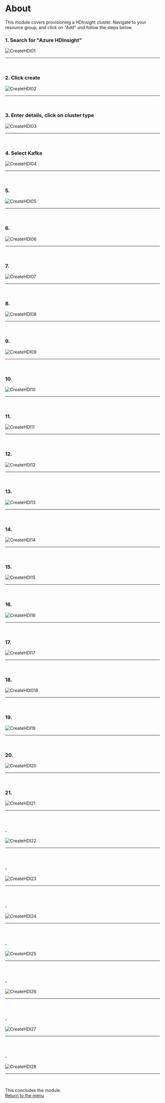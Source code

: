 

# About

This module covers provisioning a HDInsight cluster.  Navigate to your resource group, and click on "Add" and follow the steps below.<br>

### 1. Search for "Azure HDInsight"
![CreateHDI01](images/02-hdi-01.png)
<br>
<hr>
<br>

### 2. Click create
![CreateHDI02](images/02-hdi-02.png)
<br>
<hr>
<br>

### 3. Enter details, click on cluster type
![CreateHDI03](images/02-hdi-2a.png)
<br>
<hr>
<br>

### 4. Select Kafka
![CreateHDI04](images/02-hdi-2b.png)
<br>
<hr>
<br>

### 5. 
![CreateHDI05](images/02-hdi-05.png)
<br>
<hr>
<br>

### 6. 
![CreateHDI06](images/02-hdi-06.png)
<br>
<hr>
<br>

### 7. 
![CreateHDI07](images/02-hdi-07.png)
<br>
<hr>
<br>

### 8. 
![CreateHDI08](images/02-hdi-08.png)
<br>
<hr>
<br>

### 9. 
![CreateHDI09](images/02-hdi-09.png)
<br>
<hr>
<br>

### 10. 
![CreateHDI10](images/02-hdi-10.png)
<br>
<hr>
<br>

### 11. 
![CreateHDI11](images/02-hdi-11.png)
<br>
<hr>
<br>

### 12. 
![CreateHDI12](images/02-hdi-12.png)
<br>
<hr>
<br>

### 13. 
![CreateHDI13](images/02-hdi-13.png)
<br>
<hr>
<br>

### 14. 
![CreateHDI14](images/02-hdi-14.png)
<br>
<hr>
<br>

### 15. 
![CreateHDI15](images/02-hdi-15.png)
<br>
<hr>
<br>

### 16. 
![CreateHDI16](images/02-hdi-16.png)
<br>
<hr>
<br>

### 17. 
![CreateHDI17](images/02-hdi-17.png)
<br>
<hr>
<br>

### 18. 
![CreateHDI018](images/02-hdi-01.png)
<br>
<hr>
<br>

### 19. 
![CreateHDI19](images/02-hdi-01.png)
<br>
<hr>
<br>

### 20. 
![CreateHDI20](images/02-hdi-20.png)
<br>
<hr>
<br>

### 21. 
![CreateHDI21](images/02-hdi-21.png)
<br>
<hr>
<br>

### . 
![CreateHDI22](images/02-hdi-22.png)
<br>
<hr>
<br>

### . 
![CreateHDI23](images/02-hdi-23.png)
<br>
<hr>
<br>

### . 
![CreateHDI24](images/02-hdi-24.png)
<br>
<hr>
<br>

### . 
![CreateHDI25](images/02-hdi-25.png)
<br>
<hr>
<br>

### . 
![CreateHDI26](images/02-hdi-26.png)
<br>
<hr>
<br>

### . 
![CreateHDI27](images/02-hdi-27.png)
<br>
<hr>
<br>

### . 
![CreateHDI28](images/02-hdi-28.png)
<br>
<hr>
<br>



This concludes the module.<br>
[Return to the menu](https://github.com/anagha-microsoft/adx-kafkaConnect-hol/tree/master/hdi-standalone-nonesp#lets-get-started)
